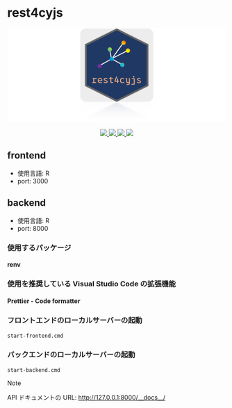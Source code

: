 # rest4cyjs

![The Well App](rest4cyjs.png)

<div align="center">
    <a href="https://github.com/kozo2/rest4cyjs" alt="Contributors">
        <img src="https://img.shields.io/github/contributors/kozo2/rest4cyjs"/>
    </a>
    <a href="https://github.com/kozo2/rest4cyjs" alt="Version">
        <img src="https://badgen.net/static/version/0.0.1/green"/>
    </a>
    <a href="https://github.com/kozo2/rest4cyjs" alt="forks">
        <img src="https://img.shields.io/github/forks/kozo2/rest4cyjs"/>
    </a>
    <a href="https://github.com/kozo2/rest4cyjs" alt="forks">
        <img src="https://img.shields.io/github/stars/kozo2/rest4cyjs" />
    </a>
</div>

## frontend

- 使用言語: R
- port: 3000

## backend

- 使用言語: R
- port: 8000

### 使用するパッケージ

#### renv

### 使用を推奨している Visual Studio Code の拡張機能

#### Prettier - Code formatter

### フロントエンドのローカルサーバーの起動

```batnch
start-frontend.cmd
```

### バックエンドのローカルサーバーの起動

```batnch
start-backend.cmd
```

> [!NOTE]
> API ドキュメントの URL: http://127.0.0.1:8000/__docs__/
